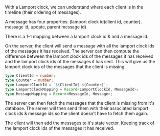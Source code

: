 With a Lamport clock, we can understand where each client is in the timeline (their ordering of messages).

A message has four properties: (lamport clock id(client id, counter), message id, update, parent message id)

There is a 1-1 mapping between a lamport clock id & and a message id.

On the server, the client will send a message with all the lamport clock ids of the messages it has received. The server can then compute the difference between the lamport clock ids of the messages it has received and the lamport clock ids of the messages it has sent. This will give us the lamport clock ids of the messages that the client is missing.

```ts
type ClientId = number;
type Counter = number;
type LamportClockId = `${ClientId}-${Counter}`;
type LamportClockMapping = Record<LamportClockId, MessageId>;
type MessageMapping = Record<MessageId, Message>;
```

The server can then fetch the messages that the client is missing from it's database. The server will then send them with their associated lamport clock ids & message ids so the client doesn't have to fetch them again.

The client will then add the messages to it's state vector. Keeping track of the lamport clock ids of the messages it has received.
